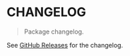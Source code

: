 # CHANGELOG

> Package changelog.

See [GitHub Releases](https://github.com/stdlib-js/stats-base-dists-invgamma-variance/releases) for the changelog.